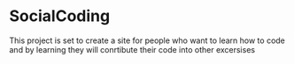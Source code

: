 SocialCoding
============

This project is set to create a site for people who want to learn how to code and by learning they will conrtibute their code into other excersises
